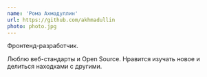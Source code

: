 ```yaml
---
name: 'Рома Ахмадуллин'
url: https://github.com/akhmadullin
photo: photo.jpg
---
```


Фронтенд-разработчик.

Люблю веб-стандарты и Open Source. Нравится изучать новое и делиться находками с другими.
